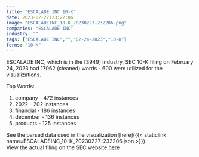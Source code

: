 ```yaml
---
title: "ESCALADE INC 10-K"
date: 2023-02-27T23:22:06
image: "ESCALADEINC_10-K_20230227-232206.png"
companies: "ESCALADE INC"
industry: ""
tags: ["ESCALADE INC","","02-24-2023","10-K"]
forms: "10-K"
---
```

ESCALADE INC, which is in the  [3949] industry, SEC 10-K filing on February 24, 2023 had 17062 (cleaned) words - 600 were utilized for the visualizations.

Top Words:
1. company - 472 instances
2. 2022 - 202 instances
3. financial - 186 instances
4. december - 136 instances
5. products - 125 instances


See the parsed data used in the visualization [here]({{< staticlink name=ESCALADEINC_10-K_20230227-232206.json >}}).  
View the actual filing on the SEC website [here](https://www.sec.gov/Archives/edgar/data/33488/0001437749-23-004461.txt)